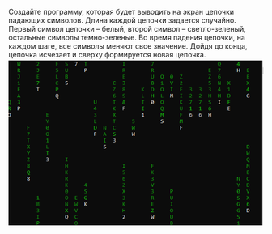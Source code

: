 Создайте программу, которая будет выводить на экран цепочки падающих символов. Длина каждой цепочки задается случайно. Первый символ цепочки – белый, второй символ – светло-зеленый, остальные символы темно-зеленые. Во время падения цепочки, на каждом шаге, все символы меняют свое значение. Дойдя до конца, цепочка исчезает и сверху формируется новая цепочка.
![alt text](image.png)
